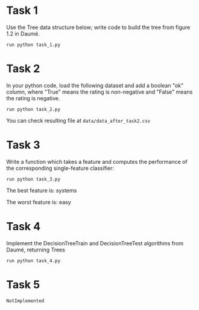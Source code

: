 
# Task 1
Use the Tree data structure below; write code to build the tree from figure 1.2 in Daumé.


`run python task_1.py`

# Task 2
In your python code, load the following dataset and add a boolean "ok" column, where "True" means the rating is non-negative and "False" means the rating is negative.

`run python task_2.py`

You can check resulting file at `data/data_after_task2.csv`
# Task 3

Write a function which takes a feature and computes the performance of the corresponding single-feature classifier:

`run python task_3.py`

The best feature is: systems

The worst feature is: easy
# Task 4

Implement the DecisionTreeTrain and DecisionTreeTest algorithms from Daumé, returning Trees

`run python task_4.py`
# Task 5

`NotImplemented`